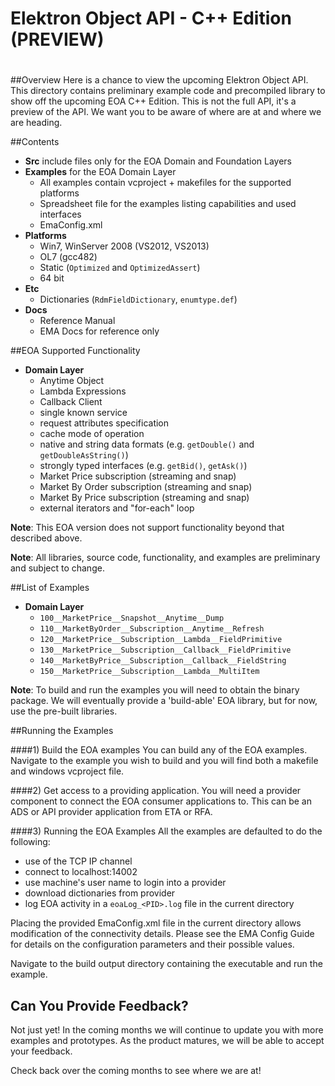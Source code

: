 # Elektron Object API - C++ Edition (PREVIEW)
#
 
##Overview
Here is a chance to view the upcoming Elektron Object API. This directory contains preliminary example code and precompiled library to show off the upcoming EOA C++ Edition.  This is not the full API, it's a preview of the API.  We want you to be aware of where are at and where we are heading.

##Contents
- **Src** include files only for the EOA Domain and Foundation Layers
- **Examples** for the EOA Domain Layer
  - All examples contain vcproject + makefiles for the supported platforms
  - Spreadsheet file for the examples listing capabilities and used interfaces
  - EmaConfig.xml
- **Platforms** 
  - Win7, WinServer 2008 (VS2012, VS2013)
  - OL7 (gcc482)
  - Static (`Optimized` and `OptimizedAssert`)
  - 64 bit
- **Etc**
  - Dictionaries (`RdmFieldDictionary`, `enumtype.def`)
- **Docs**
  - Reference Manual
  - EMA Docs for reference only

##EOA Supported Functionality
- **Domain Layer**
  - Anytime Object
  - Lambda Expressions
  - Callback Client
  - single known service
  - request attributes specification
  - cache mode of operation
  - native and string data formats (e.g. `getDouble()` and `getDoubleAsString()`)
  - strongly typed interfaces (e.g. `getBid()`, `getAsk()`)
  - Market Price subscription (streaming and snap)
  - Market By Order subscription (streaming and snap)
  - Market By Price subscription (streaming and snap)
  - external iterators and "for-each" loop

**Note**: This EOA version does not support functionality beyond that described above.

**Note**: All libraries, source code, functionality, and examples are preliminary and subject to change. 

##List of Examples
- **Domain Layer**
  - `100__MarketPrice__Snapshot__Anytime__Dump`
  - `110__MarketByOrder__Subscription__Anytime__Refresh`
  - `120__MarketPrice__Subscription__Lambda__FieldPrimitive`
  - `130__MarketPrice__Subscription__Callback__FieldPrimitive`
  - `140__MarketByPrice__Subscription__Callback__FieldString`
  - `150__MarketPrice__Subscription__Lambda__MultiItem`


**Note**: To build and run the examples you will need to obtain the binary package.  We will eventually provide a 'build-able' EOA library, but for now, use the pre-built libraries.

##Running the Examples

####1) Build the EOA examples
You can build any of the EOA examples. Navigate to the example you wish to build and you will find both a makefile and windows vcproject file.

####2) Get access to a providing application. 
You will need a provider component to connect the EOA consumer applications to. This can be an ADS or API provider application from ETA or RFA.

####3) Running the EOA Examples
All the examples are defaulted to do the following:

- use of the TCP IP channel
- connect to localhost:14002
- use machine's user name to login into a provider
- download dictionaries from provider
- log EOA activity in a `eoaLog_<PID>.log` file in the current directory

Placing the provided EmaConfig.xml file in the current directory allows
modification of the connectivity details. Please see the EMA Config Guide
for details on the configuration parameters and their possible values.

Navigate to the build output directory containing the executable and run the example.

## Can You Provide Feedback?
Not just yet!  In the coming months we will continue to update you with more examples and prototypes. As the product matures, we will be able to accept your feedback. 

Check back over the coming months to see where we are at!
